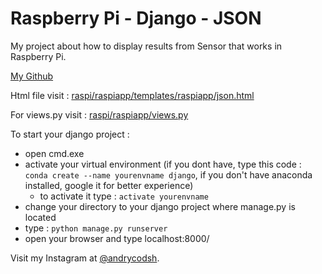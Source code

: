 # Raspberry Pi - Django - JSON 
My project about how to display results from Sensor that works in Raspberry Pi.

[My Github](https://github.com/rockyryco0/JSON-GPIO)

Html file visit : [raspi/raspiapp/templates/raspiapp/json.html](https://github.com/rockyryco0/JSON-GPIO/blob/master/raspi/raspiapp/templates/raspiapp/json.html)

For views.py visit : [raspi/raspiapp/views.py](https://github.com/rockyryco0/JSON-GPIO/blob/master/raspi/raspiapp/views.py)

To start your django project : 
- open cmd.exe
- activate your virtual environment (if you dont have, type this code : `conda create --name yourenvname django`, if you don't have anaconda installed, google it for better experience) 
  - to activate it type : `activate yourenvname`
- change your directory to your django project where manage.py is located
- type : `python manage.py runserver`
- open your browser and type localhost:8000/

Visit my Instagram at [@andrycodsh](https://www.instagram.com/andrycodsh).
